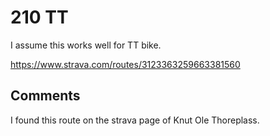 # 210 TT

I assume this works well for TT bike.

https://www.strava.com/routes/3123363259663381560

## Comments

I found this route on the strava page of Knut Ole Thoreplass.
